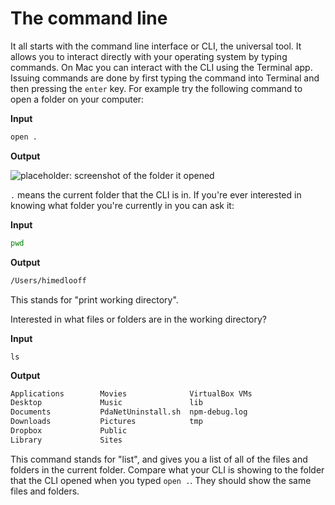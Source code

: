 The command line
================

It all starts with the command line interface or CLI, the universal tool. It allows you to interact directly with your operating system by typing commands. On Mac you can interact with the CLI using the Terminal app. Issuing commands are done by first typing the command into Terminal and then pressing the `enter` key. For example try the following command to open a folder on your computer:

**Input**

```bash
open .
```

**Output**

![placeholder: screenshot of the folder it opened]()

`.` means the current folder that the CLI is in. If you're ever interested in knowing what folder you're currently in you can ask it:

**Input**

```bash
pwd
```

**Output**

```bash
/Users/himedlooff
```

This stands for "print working directory".

Interested in what files or folders are in the working directory?

**Input**

```
ls
```

**Output**

```bash
Applications		Movies			    VirtualBox VMs
Desktop			    Music			    lib
Documents		    PdaNetUninstall.sh	npm-debug.log
Downloads		    Pictures		    tmp
Dropbox			    Public
Library			    Sites
```

This command stands for "list", and gives you a list of all of the files and folders in the current folder. Compare what your CLI is showing to the folder that the CLI opened when you typed `open .`. They should show the same files and folders.
